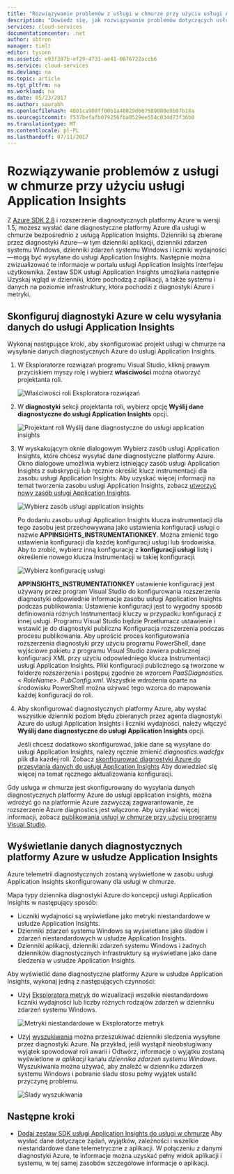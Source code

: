 ```yaml
---
title: "Rozwiązywanie problemów z usługi w chmurze przy użyciu usługi Application Insights | Dokumentacja firmy Microsoft"
description: "Dowiedz się, jak rozwiązywanie problemów dotyczących usługi w chmurze przy użyciu usługi Application Insights do przetwarzania danych z diagnostyki Azure."
services: cloud-services
documentationcenter: .net
author: sbtron
manager: timlt
editor: tysonn
ms.assetid: e93f387b-ef29-4731-ae41-0676722accb6
ms.service: cloud-services
ms.devlang: na
ms.topic: article
ms.tgt_pltfrm: na
ms.workload: na
ms.date: 05/23/2017
ms.author: saurabh
ms.openlocfilehash: 4001ca908ff00b1a40829d687589080e9b07b18a
ms.sourcegitcommit: f537befafb079256fba0529ee554c034d73f36b0
ms.translationtype: MT
ms.contentlocale: pl-PL
ms.lasthandoff: 07/11/2017
---
```

# <a name="troubleshoot-cloud-services-using-application-insights"></a>Rozwiązywanie problemów z usługi w chmurze przy użyciu usługi Application Insights
Z [Azure SDK 2.8](https://azure.microsoft.com/downloads/) i rozszerzenie diagnostycznych platformy Azure w wersji 1.5, możesz wysłać dane diagnostyczne platformy Azure dla usługi w chmurze bezpośrednio z usługą Application Insights. Dzienniki są zbierane przez diagnostyki Azure&mdash;w tym dzienniki aplikacji, dzienniki zdarzeń systemu Windows, dzienniki zdarzeń systemu Windows i liczniki wydajności&mdash;mogą być wysyłane do usługi Application Insights. Następnie można zwizualizować te informacje w portalu usługi Application Insights interfejsu użytkownika. Zestaw SDK usługi Application Insights umożliwia następnie Uzyskaj wgląd w dzienniki, które pochodzą z aplikacji, a także systemu i danych na poziomie infrastruktury, która pochodzi z diagnostyki Azure i metryki.

## <a name="configure-azure-diagnostics-to-send-data-to-application-insights"></a>Skonfiguruj diagnostyki Azure w celu wysyłania danych do usługi Application Insights
Wykonaj następujące kroki, aby skonfigurować projekt usługi w chmurze na wysyłanie danych diagnostycznych Azure do usługi Application Insights.

1. W Eksploratorze rozwiązań programu Visual Studio, kliknij prawym przyciskiem myszy rolę i wybierz **właściwości** można otworzyć projektanta roli.

    ![Właściwości roli Eksploratora rozwiązań][1]

2. W **diagnostyki** sekcji projektanta roli, wybierz opcję **Wyślij dane diagnostyczne do usługi Application Insights** opcji.

    ![Projektant roli Wyślij dane diagnostyczne do usługi application insights][2]

3. W wyskakującym oknie dialogowym Wybierz zasób usługi Application Insights, które chcesz wysyłać dane diagnostyczne platformy Azure. Okno dialogowe umożliwia wybierz istniejący zasób usługi Application Insights z subskrypcji lub ręcznie określić klucz instrumentacji dla zasobu usługi Application Insights. Aby uzyskać więcej informacji na temat tworzenia zasobu usługi Application Insights, zobacz [utworzyć nowy zasób usługi Application Insights](../application-insights/app-insights-create-new-resource.md).

    ![Wybierz zasób usługi application insights][3]

    Po dodaniu zasobu usługi Application Insights klucza instrumentacji dla tego zasobu jest przechowywana jako ustawienia konfiguracji usługi o nazwie **APPINSIGHTS_INSTRUMENTATIONKEY**. Można zmienić tego ustawienia konfiguracji dla każdej konfiguracji usługi lub środowiska. Aby to zrobić, wybierz inną konfigurację z **konfiguracji usługi** listę i określenie nowego klucza Instrumentacji w takiej konfiguracji.

    ![Wybierz konfigurację usługi][4]

    **APPINSIGHTS_INSTRUMENTATIONKEY** ustawienie konfiguracji jest używany przez program Visual Studio do konfigurowania rozszerzenia diagnostyki odpowiednie informacje zasobu usługi Application Insights podczas publikowania. Ustawienie konfiguracji jest to wygodny sposób definiowania różnych Instrumentacji kluczy w przypadku konfiguracji z innej usługi. Programu Visual Studio będzie Przetłumacz ustawienie i wstawić je do diagnostyki publiczna Konfiguracja rozszerzenia podczas procesu publikowania. Aby uprościć proces konfigurowania rozszerzenia diagnostyki przy użyciu programu PowerShell, dane wyjściowe pakietu z programu Visual Studio zawiera publicznej konfiguracji XML przy użyciu odpowiedniego klucza Instrumentacji usługi Application Insights. Pliki konfiguracji publicznego są tworzone w folderze rozszerzenia i postępuj zgodnie ze wzorcem *PaaSDiagnostics.&lt; RoleName&gt;. PubConfig.xml*. Wszystkie wdrożenia oparte na środowisku PowerShell można używać tego wzorca do mapowania każdej konfiguracji do roli.

4) Aby skonfigurować diagnostycznych platformy Azure, aby wysłać wszystkie dzienniki poziom błędu zbieranych przez agenta diagnostyki Azure do usługi Application Insights i liczniki wydajności, należy włączyć **Wyślij dane diagnostyczne do usługi Application Insights** opcji. 

    Jeśli chcesz dodatkowo skonfigurować, jakie dane są wysyłane do usługi Application Insights, należy ręcznie zmienić *diagnostics.wadcfgx* plik dla każdej roli. Zobacz [skonfigurować diagnostyki Azure do przesyłania danych do usługi Application Insights](#configure-azure-diagnostics-to-send-data-to-application-insights) Aby dowiedzieć się więcej na temat ręcznego aktualizowania konfiguracji.

Gdy usługa w chmurze jest skonfigurowany do wysyłania danych diagnostycznych platformy Azure do usługi application insights, można wdrożyć go na platformie Azure zazwyczaj zagwarantowanie, że rozszerzenie Azure diagnostics jest włączone. Aby uzyskać więcej informacji, zobacz [publikowania usługi w chmurze przy użyciu programu Visual Studio](../vs-azure-tools-publishing-a-cloud-service.md).  

## <a name="viewing-azure-diagnostics-data-in-application-insights"></a>Wyświetlanie danych diagnostycznych platformy Azure w usłudze Application Insights
Azure telemetrii diagnostycznych zostaną wyświetlone w zasobu usługi Application Insights skonfigurowany dla usługi w chmurze.

Mapa typy dziennika diagnostyki Azure do koncepcji usługi Application Insights w następujący sposób:

* Liczniki wydajności są wyświetlane jako metryki niestandardowe w usłudze Application Insights.
* Dzienniki zdarzeń systemu Windows są wyświetlane jako śladów i zdarzeń niestandardowych w usłudze Application Insights.
* Dzienniki aplikacji, dzienniki zdarzeń systemu Windows i żadnych dzienników diagnostycznych infrastruktury są wyświetlane jako dane śledzenia w usłudze Application Insights.

Aby wyświetlić dane diagnostyczne platformy Azure w usłudze Application Insights, wykonaj jedną z następujących czynności:

* Użyj [Eksploratora metryk](../application-insights/app-insights-metrics-explorer.md) do wizualizacji wszelkie niestandardowe liczniki wydajności lub liczby różnych rodzajów zdarzeń w dzienniku zdarzeń systemu Windows.

    ![Metryki niestandardowe w Eksploratorze metryk][5]

* Użyj [wyszukiwania](../application-insights/app-insights-diagnostic-search.md) można przeszukiwać dzienniki śledzenia wysyłane przez diagnostyki Azure. Na przykład, jeśli wystąpił nieobsługiwany wyjątek spowodował roli awarii i Odtwórz, informacje o wyjątku zostaną wyświetlone w *aplikacji* kanału *dziennika zdarzeń systemu Windows*. Wyszukiwania można używać, aby znaleźć w dzienniku zdarzeń systemu Windows i pobranie śladu stosu pełny wyjątek ustalić przyczynę problemu.

    ![Ślady wyszukiwania][6]

## <a name="next-steps"></a>Następne kroki
* [Dodaj zestaw SDK usługi Application Insights do usługi w chmurze](../application-insights/app-insights-cloudservices.md) Aby wysłać dane dotyczące żądań, wyjątków, zależności i wszelkie niestandardowe dane telemetryczne z aplikacji. W połączeniu z danymi diagnostyki Azure, te informacje można uzyskać pełny widok aplikacji i systemu, w tej samej zasobów szczegółowe informacje o aplikacji.  

<!--Image references-->
[1]: ./media/cloud-services-dotnet-diagnostics-applicationinsights/solution-explorer-properties.png
[2]: ./media/cloud-services-dotnet-diagnostics-applicationinsights/role-designer-sendtoappinsights.png
[3]: ./media/cloud-services-dotnet-diagnostics-applicationinsights/select-appinsights-resource.png
[4]: ./media/cloud-services-dotnet-diagnostics-applicationinsights/role-designer-appinsights-serviceconfig.png
[5]: ./media/cloud-services-dotnet-diagnostics-applicationinsights/metrics-explorer-custom-metrics.png
[6]: ./media/cloud-services-dotnet-diagnostics-applicationinsights/search-windowseventlog-error.png
